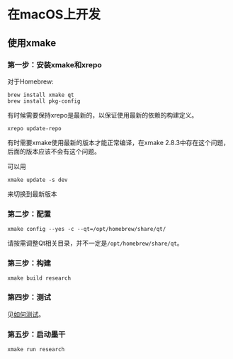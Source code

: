 # 在macOS上开发

## 使用xmake
### 第一步：安装xmake和xrepo
对于Homebrew:
```
brew install xmake qt
brew install pkg-config
```

有时候需要保持xrepo是最新的，以保证使用最新的依赖的构建定义。
```
xrepo update-repo
```

有时需要xmake使用最新的版本才能正常编译，在xmake 2.8.3中存在这个问题，后面的版本应该不会有这个问题。

可以用
```
xmake update -s dev
```
来切换到最新版本

### 第二步：配置
```
xmake config --yes -c --qt=/opt/homebrew/share/qt/
```
请按需调整Qt相关目录，并不一定是`/opt/homebrew/share/qt`。

### 第三步：构建
```
xmake build research
```

### 第四步：测试
见[如何测试](Test.md)。

### 第五步：启动墨干
``` bash
xmake run research
```
